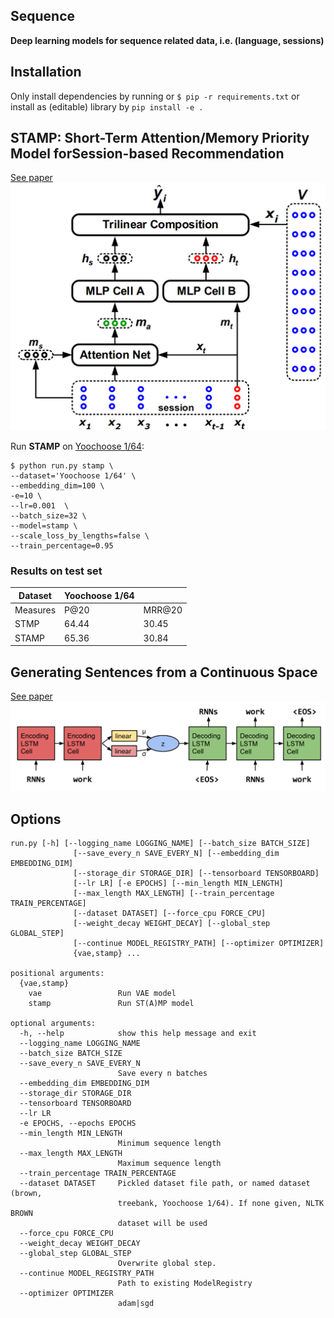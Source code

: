 Sequence
----------
**Deep learning models for sequence related data, i.e. (language, sessions)**


## Installation

Only install dependencies by running or `$ pip -r requirements.txt` or install as (editable) library by `pip install -e .`


## STAMP: Short-Term Attention/Memory Priority Model forSession-based Recommendation
[See paper](https://www.kdd.org/kdd2018/accepted-papers/view/stamp-short-term-attentionmemory-priority-model-for-session-based-recommend)
![stamp model](img/stamp.png)

Run **STAMP** on [Yoochoose 1/64](https://2015.recsyschallenge.com/): 

```
$ python run.py stamp \
--dataset='Yoochoose 1/64' \
--embedding_dim=100 \
-e=10 \
--lr=0.001  \
--batch_size=32 \
--model=stamp \
--scale_loss_by_lengths=false \
--train_percentage=0.95
 ```
 
 ### Results on test set
 
| Dataset  | Yoochoose 1/64 |        |
|----------|----------------|--------|
| Measures | P@20           | MRR@20 |
| STMP     | 64.44          | 30.45  |
| STAMP    | 65.36          | 30.84  |


## Generating Sentences from a Continuous Space
[See paper](https://arxiv.org/pdf/1511.06349.pdf)
![vae_model](img/vae.png)

## Options

```text
run.py [-h] [--logging_name LOGGING_NAME] [--batch_size BATCH_SIZE]
              [--save_every_n SAVE_EVERY_N] [--embedding_dim EMBEDDING_DIM]
              [--storage_dir STORAGE_DIR] [--tensorboard TENSORBOARD]
              [--lr LR] [-e EPOCHS] [--min_length MIN_LENGTH]
              [--max_length MAX_LENGTH] [--train_percentage TRAIN_PERCENTAGE]
              [--dataset DATASET] [--force_cpu FORCE_CPU]
              [--weight_decay WEIGHT_DECAY] [--global_step GLOBAL_STEP]
              [--continue MODEL_REGISTRY_PATH] [--optimizer OPTIMIZER]
              {vae,stamp} ...

positional arguments:
  {vae,stamp}
    vae                 Run VAE model
    stamp               Run ST(A)MP model

optional arguments:
  -h, --help            show this help message and exit
  --logging_name LOGGING_NAME
  --batch_size BATCH_SIZE
  --save_every_n SAVE_EVERY_N
                        Save every n batches
  --embedding_dim EMBEDDING_DIM
  --storage_dir STORAGE_DIR
  --tensorboard TENSORBOARD
  --lr LR
  -e EPOCHS, --epochs EPOCHS
  --min_length MIN_LENGTH
                        Minimum sequence length
  --max_length MAX_LENGTH
                        Maximum sequence length
  --train_percentage TRAIN_PERCENTAGE
  --dataset DATASET     Pickled dataset file path, or named dataset (brown,
                        treebank, Yoochoose 1/64). If none given, NLTK BROWN
                        dataset will be used
  --force_cpu FORCE_CPU
  --weight_decay WEIGHT_DECAY
  --global_step GLOBAL_STEP
                        Overwrite global step.
  --continue MODEL_REGISTRY_PATH
                        Path to existing ModelRegistry
  --optimizer OPTIMIZER
                        adam|sgd

```